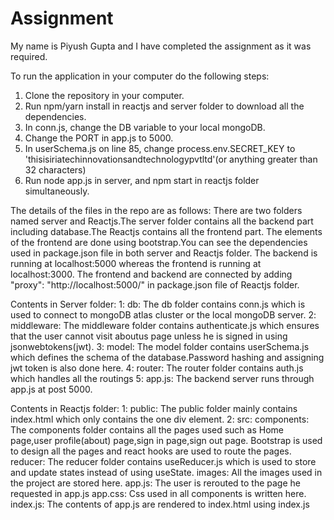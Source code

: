 # Assignment
  My name is Piyush Gupta and I have completed the assignment as it was required. 
  
  To run the application in your computer do the following steps:
  1. Clone the repository in your computer.
  2. Run npm/yarn install in reactjs and server folder to download all the dependencies.
  3. In conn.js, change the DB variable to your local mongoDB.
  4. Change the PORT in app.js to 5000.
  5. In userSchema.js on line 85, change process.env.SECRET_KEY to 'thisisiriatechinnovationsandtechnologypvtltd'(or anything greater than 32 characters)
  6. Run node app.js in server, and npm start in reactjs folder simultaneously.
  
  The details of the files in the repo are as follows:
  There are two folders named server and Reactjs.The server folder contains all the backend part including database.The Reactjs contains all the frontend part.
  The elements of the frontend are done using bootstrap.You can see the dependencies used in package.json file in both server and Reactjs folder.
  The backend is running at localhost:5000 whereas the frontend is running at localhost:3000. The frontend and backend are connected by adding 
  "proxy": "http://localhost:5000/" in package.json file of Reactjs folder.
  
  Contents in Server folder:
  1: db: The db folder contains conn.js which is used to connect to mongoDB atlas cluster or the local mongoDB server.
  2: middleware: The middleware folder contains authenticate.js which ensures that the user cannot visit aboutus page unless he is signed in using jsonwebtokens(jwt).
  3: model: The model folder contains userSchema.js which defines the schema of the database.Password hashing and assigning jwt token is also done here.
  4: router: The router folder contains auth.js which handles all the routings
  5: app.js: The backend server runs through app.js at post 5000.
  
  Contents in Reactjs folder: 
  1: public: The public folder mainly contains index.html which only contains the one div element.
  2: src:
    components: The components folder contains all the pages used such as Home page,user profile(about) page,sign in page,sign out page.
                Bootstrap is used to design all the pages and react hooks are used to route the pages.
    reducer: The reducer folder contains useReducer.js which is used to store and update states instead of using useState.
    images: All the images used in the project are stored here.
    app.js: The user is rerouted to the page he requested in app.js
    app.css: Css used in all components is written here.
    index.js: The contents of app.js are rendered to index.html using index.js
    
